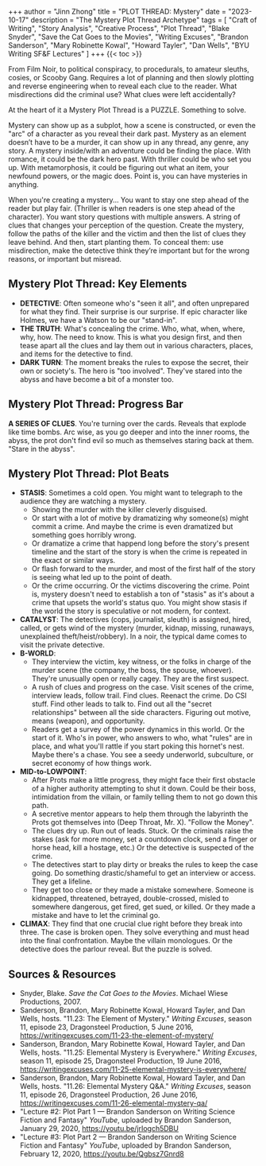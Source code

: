 +++
author = "Jinn Zhong"
title = "PLOT THREAD: Mystery"
date = "2023-10-17"
description = "The Mystery Plot Thread Archetype"
tags = [
    "Craft of Writing",
    "Story Analysis",
    "Creative Process",
    "Plot Thread",
    "Blake Snyder",
    "Save the Cat Goes to the Movies",
    "Writing Excuses",
    "Brandon Sanderson",
    "Mary Robinette Kowal",
    "Howard Tayler",
    "Dan Wells",
    "BYU Writing SF&F Lectures"
]
+++
{{< toc >}}

From Film Noir, to political conspiracy, to procedurals, to amateur sleuths, cosies, or Scooby Gang. Requires a lot of planning and then slowly plotting and reverse engineering when to reveal each clue to the reader. What misdirections did the criminal use? What clues were left accidentally?

At the heart of it a Mystery Plot Thread is a PUZZLE. Something to solve.

Mystery can show up as a subplot, how a scene is constructed, or even the "arc" of a character as you reveal their dark past. Mystery as an element doesn’t have to be a murder, it can show up in any thread, any genre, any story. A mystery inside/with an adventure could be finding the place. With romance, it could be the dark hero past. With thriller could be who set you up. With metamorphosis, it could be figuring out what an item, your newfound powers, or the magic does. Point is, you can have mysteries in anything.

When you're creating a mystery... You want to stay one step ahead of the reader but play fair. (Thriller is when readers is one step ahead of the character). You want story questions with multiple answers. A string of clues that changes your perception of the question. Create the mystery, follow the paths of the killer and the victim and then the list of clues they leave behind. And then, start planting them. To conceal them: use misdirection, make the detective think they’re important but for the wrong reasons, or important but misread.

## Mystery Plot Thread: Key Elements
* **DETECTIVE**: Often someone who's "seen it all", and often unprepared for what they find. Their surprise is our surprise. If epic character like Holmes, we have a Watson to be our "stand-in".
* **THE TRUTH**: What's concealing the crime. Who, what, when, where, why, how. The need to know. This is what you design first, and then tease apart all the clues and lay them out in various characters, places, and items for the detective to find.
* **DARK TURN**: The moment breaks the rules to expose the secret, their own or society's. The hero is "too involved". They've stared into the abyss and have become a bit of a monster too.

## Mystery Plot Thread: Progress Bar
**A SERIES OF CLUES**. You're turning over the cards. Reveals that explode like time bombs. Arc wise, as you go deeper and into the inner rooms, the abyss, the prot don't find evil so much as themselves staring back at them. "Stare in the abyss".

## Mystery Plot Thread: Plot Beats
* **STASIS**: Sometimes a cold open. You might want to telegraph to the audience they are watching a mystery.
   * Showing the murder with the killer cleverly disguised.
   * Or start with a lot of motive by dramatizing why someone(s) might commit a crime. And maybe the crime is even dramatized but something goes horribly wrong.
   * Or dramatize a crime that happend long before the story's present timeline and the start of the story is when the crime is repeated in the exact or similar ways.
   * Or flash forward to the murder, and most of the first half of the story is seeing what led up to the point of death.
   * Or the crime occurring. Or the victims discovering the crime. Point is, mystery doesn't need to establish a ton of "stasis" as it's about a crime that upsets the world's status quo. You might show stasis if the world the story is speculative or not modern, for context.
* **CATALYST**: The detectives (cops, journalist, sleuth) is assigned, hired, called, or gets wind of the mystery (murder, kidnap, missing, runaways, unexplained theft/heist/robbery). In a noir, the typical dame comes to visit the private detective.
* **B-WORLD**:
   * They interview the victim, key witness, or the folks in charge of the murder scene (the company, the boss, the spouse, whoever). They're unusually open or really cagey. They are the first suspect.
   * A rush of clues and progress on the case. Visit scenes of the crime, interview leads, follow trail. Find clues. Reenact the crime. Do CSI stuff. Find other leads to talk to. Find out all the "secret relationships" between all the side characters. Figuring out motive, means (weapon), and opportunity.
   * Readers get a survey of the power dynamics in this world. Or the start of it. Who's in power, who answers to who, what "rules" are in place, and what you'll rattle if you start poking this hornet's nest. Maybe there's a chase. You see a seedy underworld, subculture, or secret economy of how things work.
* **MID-to-LOWPOINT**:
   * After Prots make a little progress, they might face their first obstacle of a higher authority attempting to shut it down. Could be their boss, intimidation from the villain, or family telling them to not go down this path.
   * A secretive mentor appears to help them through the labyrinth the Prots got themselves into (Deep Throat, Mr. X). "Follow the Money".
   * The clues dry up. Run out of leads. Stuck. Or the criminals raise the stakes (ask for more money, set a countdown clock, send a finger or horse head, kill a hostage, etc.) Or the detective is suspected of the crime.
   * The detectives start to play dirty or breaks the rules to keep the case going. Do something drastic/shameful to get an interview or access. They get a lifeline.
   * They get too close or they made a mistake somewhere. Someone is kidnapped, threatened, betrayed, double-crossed, misled to somewhere dangerous, get fired, get sued, or killed. Or they made a mistake and have to let the criminal go.
* **CLIMAX**: They find that one crucial clue right before they break into three. The case is broken open. They solve everything and must head into the final confrontation. Maybe the villain monologues. Or the detective does the parlour reveal. But the puzzle is solved.

## Sources & Resources

* Snyder, Blake. _Save the Cat Goes to the Movies_. Michael Wiese Productions, 2007.
* Sanderson, Brandon, Mary Robinette Kowal, Howard Tayler, and Dan Wells, hosts. "11.23: The Element of Mystery." _Writing Excuses_, season 11, episode 23, Dragonsteel Production, 5 June 2016, https://writingexcuses.com/11-23-the-element-of-mystery/
* Sanderson, Brandon, Mary Robinette Kowal, Howard Tayler, and Dan Wells, hosts. "11.25: Elemental Mystery is Everywhere." _Writing Excuses_, season 11, episode 25, Dragonsteel Production, 19 June 2016, https://writingexcuses.com/11-25-elemental-mystery-is-everywhere/
* Sanderson, Brandon, Mary Robinette Kowal, Howard Tayler, and Dan Wells, hosts. "11.26: Elemental Mystery Q&A." _Writing Excuses_, season 11, episode 26, Dragonsteel Production, 26 June 2016, https://writingexcuses.com/11-26-elemental-mystery-qa/
* "Lecture #2: Plot Part 1 — Brandon Sanderson on Writing Science Fiction and Fantasy" _YouTube_, uploaded by Brandon Sanderson, January 29, 2020, https://youtu.be/jrIogch5DBU
* "Lecture #3: Plot Part 2 — Brandon Sanderson on Writing Science Fiction and Fantasy" _YouTube_, uploaded by Brandon Sanderson, February 12, 2020, https://youtu.be/Qgbsz7Gnrd8
